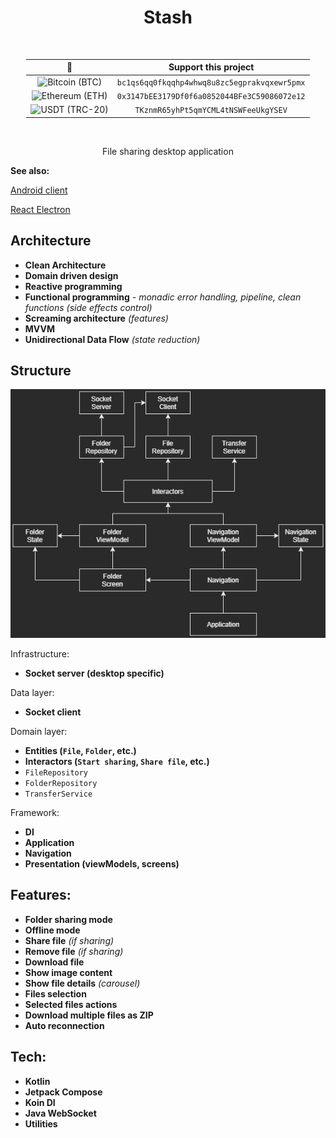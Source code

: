 <h1 align="center">Stash</h1>

<br>

<div align="center" style="display: grid; justify-content: center;">

|                                                                  🌟                                                                   |                  Support this project                   |               
|:-------------------------------------------------------------------------------------------------------------------------------------:|:-------------------------------------------------------:|
|  <img src="https://raw.githubusercontent.com/ErikThiart/cryptocurrency-icons/master/32/bitcoin.png" alt="Bitcoin (BTC)" width="32"/>  | <code>bc1qs6qq0fkqqhp4whwq8u8zc5egprakvqxewr5pmx</code> | 
| <img src="https://raw.githubusercontent.com/ErikThiart/cryptocurrency-icons/master/32/ethereum.png" alt="Ethereum (ETH)" width="32"/> | <code>0x3147bEE3179Df0f6a0852044BFe3C59086072e12</code> |
|  <img src="https://raw.githubusercontent.com/ErikThiart/cryptocurrency-icons/master/32/tether.png" alt="USDT (TRC-20)" width="32"/>   |     <code>TKznmR65yhPt5qmYCML4tNSWFeeUkgYSEV</code>     |

</div>

<br>

<p align="center">File sharing desktop application</p>

**See also:**

[Android client](https://github.com/numq/Stash)

[React Electron](https://github.com/numq/stash-electron)

## Architecture

- **Clean Architecture**
- **Domain driven design**
- **Reactive programming**
- **Functional programming** *- monadic error handling, pipeline, clean functions (side effects control)*
- **Screaming architecture** *(features)*
- **MVVM**
- **Unidirectional Data Flow** *(state reduction)*

## Structure

![Overview](./media/stash-overview.png)

Infrastructure:

- **Socket server (desktop specific)**

Data layer:

- **Socket client**

Domain layer:

- **Entities (```File```, ```Folder```, etc.)**
- **Interactors (```Start sharing```, ```Share file```, etc.)**
- ```FileRepository```
- ```FolderRepository```
- ```TransferService```

Framework:

- **DI**
- **Application**
- **Navigation**
- **Presentation (viewModels, screens)**

## Features:

- **Folder sharing mode**
- **Offline mode**
- **Share file** *(if sharing)*
- **Remove file** *(if sharing)*
- **Download file**
- **Show image content**
- **Show file details** *(carousel)*
- **Files selection**
- **Selected files actions**
- **Download multiple files as ZIP**
- **Auto reconnection**

## Tech:

- **Kotlin**
- **Jetpack Compose**
- **Koin DI**
- **Java WebSocket**
- **Utilities**
